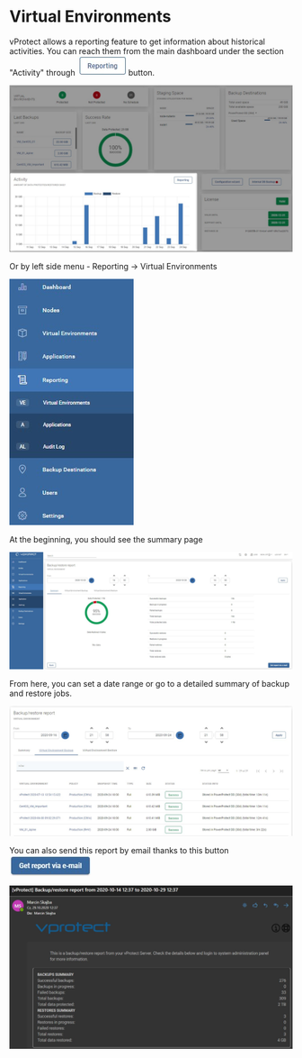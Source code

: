 # Virtual Environments

vProtect allows a reporting feature to get information about historical activities. You can reach them from the main dashboard under the section "Activity" through ![](../../.gitbook/assets/reporting%20%282%29.jpg) button.

![](../../.gitbook/assets/reporting-dashboard.jpg)

Or by left side menu - Reporting -&gt; Virtual Environments

![](../../.gitbook/assets/reporting%20%281%29.jpg)

At the beginning, you should see the summary page

![](../../.gitbook/assets/reporting-summary.jpg)

From here, you can set a date range or go to a detailed summary of backup and restore jobs.

![](../../.gitbook/assets/reporting-summary-backups.jpg)

You can also send this report by email thanks to this button ![](../../.gitbook/assets/get-report-via-e-mail.jpg)

![](../../.gitbook/assets/reporting-summary-e-mail-report.jpg)

